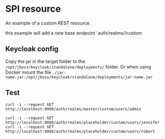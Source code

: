 # SPI resource

An example of a custom REST resource.

this example will add a new base endpoint `auth/realms/<REALM>/custom

## Keycloak config

Copy the jar in the target folder to the `/opt/jboss/keycloak/standalone/deployments/` folder.
Or when using Docker mount the file `./jar-name.jar:/opt/jboss/keycloak/standalone/deployments/jar-name.jar`

## Test

    curl -i --request GET http://localhost:8088/auth/realms/master/custom/users/admin
    
    curl -i --request GET http://localhost:8088/auth/realms/placeholder/custom/users/jennifer
    curl -i --request GET http://localhost:8088/auth/realms/placeholder/custom/users/robert

